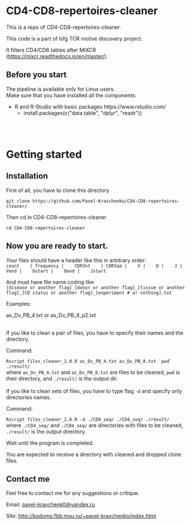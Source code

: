 # CD4-CD8-repertoires-cleaner
This is a repo of CD4-CD8-repertoires-cleaner.

This code is a part of lsfg TCR motive discovery project.

It filters CD4/CD8 tables after MIXCR (https://mixcr.readthedocs.io/en/master/).


## Before you start
The pipeline is available only for Linux users.</br> 
Make sure that you have installed all the components:

<ul>
<li>
R and R-Studio with basic packages https://www.rstudio.com/
<ul>
<li>install.packages(c("data.table", "dplyr", "readr"))
</ul>
</ul>
  
</br></br>
  
# Getting started

## Installation
First of all, you have to clone this directory</br>

```git clone https://github.com/Pavel-Kravchenko/CD4-CD8-repertoires-cleaner/```

Then cd in CD4-CD8-repertoires-cleaner</br>

```cd CD4-CD8-repertoires-cleaner```


## Now you are ready to start.

Your files should have a header like this in arbitrary order: </br>
```count    | frequency |    CDR3nt    | CDR3aa |    V |    D |    J |    Vend |    Dstart |    Dend |    Jstart```</br>

And must have file name coding like 
</br>
`[disease or another flag]_[donor or another flag]_[tissue or another flag]_[CD status or another flag]_[experiment # or nothing].txt`

Examples:

as_Dv_PB_4.txt or as_Dv_PB_4_p2.txt
</br></br>

If you like to clean a pair of files, you have to specify their names and the directory. 

Command: </br>

```Rscript files_cleaner_2.0.R as_Dv_PB_4.txt as_Dv_PB_8.txt `pwd` ./result/``` </br>
where `as_Dv_PB_4.txt` and `as_Dv_PB_8.txt` are files to be cleaned, `pwd` is their directory, and `./result/` is the output dir.
</br></br>
If you like to clean sets of files, you have to type flag ```-d``` and specify only directories names. 

Command: </br>

```Rscript files_cleaner_2.0.R -d ./CD8_seq/ ./CD4_seq/ ./result/``` </br>
where `./CD4_seq/` and `./CD4_seq/` are directories with files to be cleaned, `./result/` is the output directory.</br>

Wait until the program is completed.

You are expected to receive a directory with cleaned and dropped clone files.

## Contact me
Feel free to contact me for any suggestions or critique.

Email: pavel-kravchenk0@yandex.ru

Site: http://kodomo.fbb.msu.ru/~pavel-kravchenko/index.html

